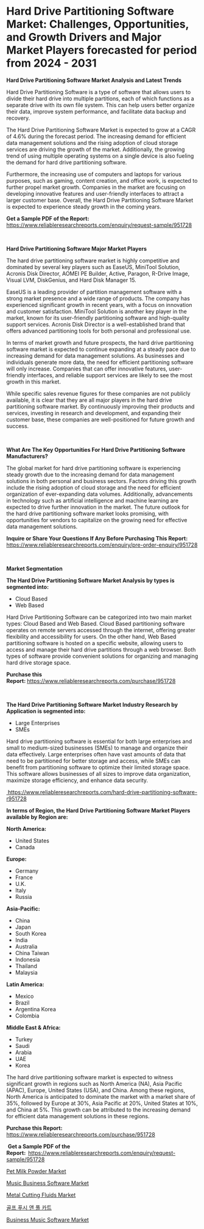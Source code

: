 <p><h1>Hard Drive Partitioning Software Market: Challenges, Opportunities, and Growth Drivers and Major Market Players forecasted for period from 2024 - 2031</h1></p><p><strong>Hard Drive Partitioning Software Market Analysis and Latest Trends</strong></p>
<p><p>Hard Drive Partitioning Software is a type of software that allows users to divide their hard drive into multiple partitions, each of which functions as a separate drive with its own file system. This can help users better organize their data, improve system performance, and facilitate data backup and recovery. </p><p>The Hard Drive Partitioning Software Market is expected to grow at a CAGR of 4.6% during the forecast period. The increasing demand for efficient data management solutions and the rising adoption of cloud storage services are driving the growth of the market. Additionally, the growing trend of using multiple operating systems on a single device is also fueling the demand for hard drive partitioning software.</p><p>Furthermore, the increasing use of computers and laptops for various purposes, such as gaming, content creation, and office work, is expected to further propel market growth. Companies in the market are focusing on developing innovative features and user-friendly interfaces to attract a larger customer base. Overall, the Hard Drive Partitioning Software Market is expected to experience steady growth in the coming years.</p></p>
<p><strong>Get a Sample PDF of the Report:&nbsp;</strong> <a href="https://www.reliableresearchreports.com/enquiry/request-sample/951728">https://www.reliableresearchreports.com/enquiry/request-sample/951728</a></p>
<p>&nbsp;</p>
<p><strong>Hard Drive Partitioning Software Major Market Players</strong></p>
<p><p>The hard drive partitioning software market is highly competitive and dominated by several key players such as EaseUS, MiniTool Solution, Acronis Disk Director, AOMEI PE Builder, Active, Paragon, R-Drive Image, Visual LVM, DiskGenius, and Hard Disk Manager 15. </p><p>EaseUS is a leading provider of partition management software with a strong market presence and a wide range of products. The company has experienced significant growth in recent years, with a focus on innovation and customer satisfaction. MiniTool Solution is another key player in the market, known for its user-friendly partitioning software and high-quality support services. Acronis Disk Director is a well-established brand that offers advanced partitioning tools for both personal and professional use.</p><p>In terms of market growth and future prospects, the hard drive partitioning software market is expected to continue expanding at a steady pace due to increasing demand for data management solutions. As businesses and individuals generate more data, the need for efficient partitioning software will only increase. Companies that can offer innovative features, user-friendly interfaces, and reliable support services are likely to see the most growth in this market.</p><p>While specific sales revenue figures for these companies are not publicly available, it is clear that they are all major players in the hard drive partitioning software market. By continuously improving their products and services, investing in research and development, and expanding their customer base, these companies are well-positioned for future growth and success.</p></p>
<p>&nbsp;</p>
<p><strong>What Are The Key Opportunities For Hard Drive Partitioning Software Manufacturers?</strong></p>
<p><p>The global market for hard drive partitioning software is experiencing steady growth due to the increasing demand for data management solutions in both personal and business sectors. Factors driving this growth include the rising adoption of cloud storage and the need for efficient organization of ever-expanding data volumes. Additionally, advancements in technology such as artificial intelligence and machine learning are expected to drive further innovation in the market. The future outlook for the hard drive partitioning software market looks promising, with opportunities for vendors to capitalize on the growing need for effective data management solutions.</p></p>
<p><strong>Inquire or Share Your Questions If Any Before Purchasing This Report:</strong> <a href="https://www.reliableresearchreports.com/enquiry/pre-order-enquiry/951728">https://www.reliableresearchreports.com/enquiry/pre-order-enquiry/951728</a></p>
<p>&nbsp;</p>
<p><strong>Market Segmentation</strong></p>
<p><strong>The Hard Drive Partitioning Software Market Analysis by types is segmented into:</strong></p>
<p><ul><li>Cloud Based</li><li>Web Based</li></ul></p>
<p><p>Hard Drive Partitioning Software can be categorized into two main market types: Cloud Based and Web Based. Cloud Based partitioning software operates on remote servers accessed through the internet, offering greater flexibility and accessibility for users. On the other hand, Web Based partitioning software is hosted on a specific website, allowing users to access and manage their hard drive partitions through a web browser. Both types of software provide convenient solutions for organizing and managing hard drive storage space.</p></p>
<p><strong>Purchase this Report:&nbsp;</strong><a href="https://www.reliableresearchreports.com/purchase/951728">https://www.reliableresearchreports.com/purchase/951728</a></p>
<p>&nbsp;</p>
<p><strong>The Hard Drive Partitioning Software Market Industry Research by Application is segmented into:</strong></p>
<p><ul><li>Large Enterprises</li><li>SMEs</li></ul></p>
<p><p>Hard drive partitioning software is essential for both large enterprises and small to medium-sized businesses (SMEs) to manage and organize their data effectively. Large enterprises often have vast amounts of data that need to be partitioned for better storage and access, while SMEs can benefit from partitioning software to optimize their limited storage space. This software allows businesses of all sizes to improve data organization, maximize storage efficiency, and enhance data security.</p></p>
<p><a href="https://www.reliableresearchreports.com/hard-drive-partitioning-software-r951728">&nbsp;https://www.reliableresearchreports.com/hard-drive-partitioning-software-r951728</a></p>
<p><strong>In terms of Region, the Hard Drive Partitioning Software Market Players available by Region are:</strong></p>
<p>
    <p> <strong> North America: </strong>
        <ul>
            <li>United States</li>
            <li>Canada</li>
        </ul>
        </p> 
    <p> <strong> Europe: </strong>
        <ul>
            <li>Germany</li>
            <li>France</li>
            <li>U.K.</li>
            <li>Italy</li>
            <li>Russia</li>
        </ul>
        </p> 
    <p> <strong> Asia-Pacific: </strong>
        <ul>
            <li>China</li>
            <li>Japan</li>
            <li>South Korea</li>
            <li>India</li>
            <li>Australia</li>
            <li>China Taiwan</li>
            <li>Indonesia</li>
            <li>Thailand</li>
            <li>Malaysia</li>
        </ul>
        </p> 
    <p> <strong> Latin America: </strong>
        <ul>
            <li>Mexico</li>
            <li>Brazil</li>
            <li>Argentina Korea</li>
            <li>Colombia</li>
        </ul>
        </p> 
    <p> <strong> Middle East & Africa: </strong>
        <ul>
            <li>Turkey</li>
            <li>Saudi</li>
            <li>Arabia</li>
            <li>UAE</li>
            <li>Korea</li>
        </ul>
    </p>
    </p>
<p><p>The hard drive partitioning software market is expected to witness significant growth in regions such as North America (NA), Asia Pacific (APAC), Europe, United States (USA), and China. Among these regions, North America is anticipated to dominate the market with a market share of 35%, followed by Europe at 30%, Asia Pacific at 20%, United States at 10%, and China at 5%. This growth can be attributed to the increasing demand for efficient data management solutions in these regions.</p></p>
<p><strong>Purchase this Report: </strong><a href="https://www.reliableresearchreports.com/purchase/951728">https://www.reliableresearchreports.com/purchase/951728</a></p>
<p>&nbsp;<strong>Get a Sample PDF of the Report:&nbsp;&nbsp;</strong><a href="https://www.reliableresearchreports.com/enquiry/request-sample/951728">https://www.reliableresearchreports.com/enquiry/request-sample/951728</a></p>
<p><strong></strong></p>
<p><p><a href="https://www.linkedin.com/pulse/pet-milk-powder-market-outlook-industry-overview-forecast-2024-r8bve?trackingId=eNnvERo10gKXjLzavz7XWQ%3D%3D">Pet Milk Powder Market</a></p><p><a href="https://github.com/kufem1/Market-Research-Report-List-2/blob/main/music-business-software-market.md">Music Business Software Market</a></p><p><a href="https://www.linkedin.com/pulse/metal-cutting-fluids-market-research-report-provides-thorough-rkvrc?trackingId=8UcfQ1zwSfJdTGYhvVN0Pw%3D%3D">Metal Cutting Fluids Market</a></p><p><a href="https://github.com/chupp85/Market-Research-Report-List-1/blob/main/476832951399.md">골프 푸시 앤 풀 카트</a></p><p><a href="https://github.com/kosella/Market-Research-Report-List-3/blob/main/business-music-software-market.md">Business Music Software Market</a></p></p>